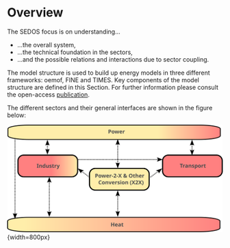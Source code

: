 # Overview

The SEDOS focus is on understanding...

- ...the overall system,
- ...the technical foundation in the sectors,
- ...and the possible relations and interactions due to sector coupling.

The model structure is used to build up energy models in three different frameworks: oemof, FINE and TIMES.
Key components of the model structure are defined in this Section. For further information please consult the open-access [publication](TODO:Link).

The different sectors and their general interfaces are shown in the figure below:

![sector_overview](../../graphics/sector_overview_without-chapters.svg){width=800px}